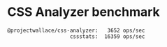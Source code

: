 # CSS Analyzer benchmark

```
@projectwallace/css-analyzer:   3652 ops/sec
                    cssstats:  16359 ops/sec
```